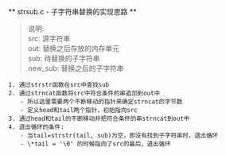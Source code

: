 ** strsub.c - 子字符串替换的实现思路 **  
> 说明:  
> src: 源字符串  
> out: 替换之后存放的内存单元  
> sub: 待替换的子字符串  
> new_sub: 替换之后的子字符串  
```
1. 通过strstr函数在src中查找sub
2. 通过strncat函数将src中符合条件的串追加到out中
　　- 所以这里需要两个不断移动的指针来确定strncat的字节数
　　- 定义head和tail两个指针，初始指向src
3. 通过head和tail的不断移动并把符合条件的串strncat到out中
4. 退出循环的条件:
　　- 当tail=strstr(tail, sub)为空，即没有找到子字符串时，退出循环
　　- \*tail = '\0' 的时候指向了src的最后，退出循环
```